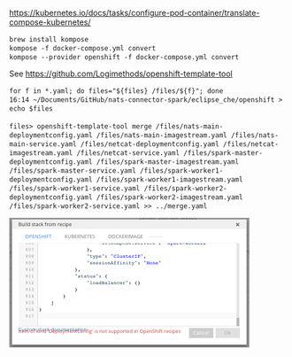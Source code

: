 https://kubernetes.io/docs/tasks/configure-pod-container/translate-compose-kubernetes/
``` shell
brew install kompose
kompose -f docker-compose.yml convert
kompose --provider openshift -f docker-compose.yml convert
```

See https://github.com/Logimethods/openshift-template-tool

``` shell
for f in *.yaml; do files="${files} /files/${f}"; done
16:14 ~/Documents/GitHub/nats-connector-spark/eclipse_che/openshift > echo $files

files> openshift-template-tool merge /files/nats-main-deploymentconfig.yaml /files/nats-main-imagestream.yaml /files/nats-main-service.yaml /files/netcat-deploymentconfig.yaml /files/netcat-imagestream.yaml /files/netcat-service.yaml /files/spark-master-deploymentconfig.yaml /files/spark-master-imagestream.yaml /files/spark-master-service.yaml /files/spark-worker1-deploymentconfig.yaml /files/spark-worker1-imagestream.yaml /files/spark-worker1-service.yaml /files/spark-worker2-deploymentconfig.yaml /files/spark-worker2-imagestream.yaml /files/spark-worker2-service.yaml >> ../merge.yaml
```

![DeploymentConfig_not_suported](openshift/DeploymentConfig_not_suported.png)